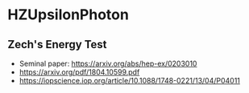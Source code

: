# HZUpsilonPhoton



## Zech's Energy Test
 - Seminal paper: https://arxiv.org/abs/hep-ex/0203010
 - https://arxiv.org/pdf/1804.10599.pdf
 - https://iopscience.iop.org/article/10.1088/1748-0221/13/04/P04011